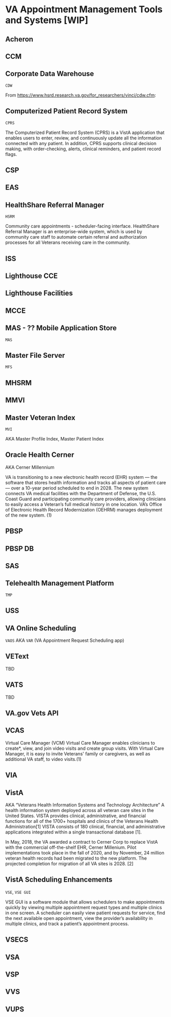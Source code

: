 # VA Appointment Management Tools and Systems [WIP]

## Acheron

## CCM

## Corporate Data Warehouse

`CDW`

From https://www.hsrd.research.va.gov/for_researchers/vinci/cdw.cfm:

## Computerized Patient Record System

`CPRS`

The Computerized Patient Record System (CPRS) is a VistA application that
enables users to enter, review, and continuously update all the information
connected with any patient. In addition, CPRS supports clinical decision making, with order-checking, alerts, clinical reminders, and patient record
flags.

## CSP

## EAS

## HealthShare Referral Manager

`HSRM`

Community care appointments - scheduler-facing interface. HealthShare Referral Manager is an enterprise-wide system, which is used by community care staff to automate certain referral and authorization processes for all Veterans receiving care in the community. 

## ISS

## Lighthouse CCE

## Lighthouse Facilities

## MCCE

## MAS - ?? Mobile Application Store

`MAS`

## Master File Server

`MFS`

## MHSRM

## MMVI

## Master Veteran Index

`MVI`

AKA Master Profile Index, Master Patient Index

## Oracle Health Cerner
AKA Cerner Millennium

VA is transitioning to a new electronic health record (EHR) system — the software that stores health information and tracks all aspects of patient care — over a 10-year period scheduled to end in 2028. The new system connects VA medical facilities with the Department of Defense, the U.S. Coast Guard and participating community care providers, allowing clinicians to easily access a Veteran’s full medical history in one location. VA’s Office of Electronic Health Record Modernization (OEHRM) manages deployment of the new system. (1)

## PBSP

## PBSP DB

## SAS

## Telehealth Management Platform

`TMP`

## USS

## VA Online Scheduling
`VAOS`
AKA `VAR` (VA Appointment Request Scheduling app)

## VEText
TBD

## VATS
TBD

## VA.gov Vets API


## VCAS

Virtual Care Manager (VCM)
Virtual Care Manager enables clinicians to create*, view, and join video visits and create group visits. With Virtual Care Manager, it is easy to invite Veterans' family or caregivers, as well as additional VA staff, to video visits.(1)

## VIA

## VistA
AKA “Veterans Health Information Systems and Technology Architecture”
A health information system deployed across all veteran care sites in the United States. VISTA provides clinical, administrative, and financial functions for all of the 1700+ hospitals and clinics of the Veterans Health Administration[1] VISTA consists of 180 clinical, financial, and administrative applications integrated within a single transactional database [1].

In May, 2018, the VA awarded a contract to Cerner Corp to replace VistA with the commercial off-the-shelf EHR, Cerner Millenium. Pilot implementations took place in the fall of 2020, and by November, 24 million veteran health records had been migrated to the new platform. The projected completion for migration of all VA sites is 2028. [2]

## VistA Scheduling Enhancements 

`VSE`, `VSE GUI`

VSE GUI is a software module that allows schedulers to make appointments quickly by
viewing multiple appointment request types and multiple clinics in one screen. A scheduler
can easily view patient requests for service, find the next available open appointment, view
the provider’s availability in multiple clinics, and track a patient’s appointment process.

## VSECS

## VSA

## VSP

## VVS

## VUPS







